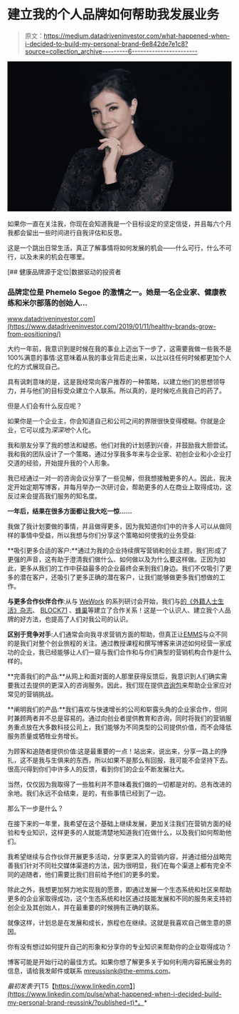 # 建立我的个人品牌如何帮助我发展业务

> 原文：<https://medium.datadriveninvestor.com/what-happened-when-i-decided-to-build-my-personal-brand-6e842de7e1c8?source=collection_archive---------6----------------------->

![](img/b60d873b974c3f1ce5909afd88d024b1.png)

如果你一直在关注我，你现在会知道我是一个目标设定的坚定信徒，并且每六个月我都会留出一些时间进行自我评估和反思。

这是一个跳出日常生活，真正了解事情将如何发展的机会——什么可行，什么不可行，以及未来的机会在哪里。

[](https://www.datadriveninvestor.com/2019/01/11/healthy-brands-grow-from-positioning/) [## 健康品牌源于定位|数据驱动的投资者

### 品牌定位是 Phemelo Segoe 的激情之一。她是一名企业家、健康教练和米尔部落的创始人…

www.datadriveninvestor.com](https://www.datadriveninvestor.com/2019/01/11/healthy-brands-grow-from-positioning/) 

大约一年前，我意识到是时候在我的事业上迈出下一步了，这需要我做一些我不是 100%满意的事情:这意味着从我的事业背后走出来，以比以往任何时候都更加个人化的方式展现自己。

具有讽刺意味的是，这是我经常向客户推荐的一种策略，以建立他们的思想领导力，并与他们的目标受众建立个人联系。所以真的，是时候吃点我自己的药了。

但是人们会有什么反应呢？

如果你是一个企业主，你会知道自己和公司之间的界限很快变得模糊。你就是企业，它可以成为*深深地*个人化。

我和朋友分享了我的想法和疑惑。他们对我的计划感到兴奋，并鼓励我大胆尝试。我和我的团队设计了一个策略，通过分享我多年来与企业家、初创企业和小企业打交道的经验，开始提升我的个人形象。

我已经通过一对一的咨询会议分享了一些见解，但我想接触更多的人。因此，我决定开始定期写博客，并每月举办一次研讨会，帮助更多的人在商业上取得成功，这反过来会提高我们服务的知名度。

**一年后，结果在很多方面都让我大吃一惊……**

我做了我计划要做的事情，并且做得更多，因为我知道你们中的许多人可以从做同样的事情中受益，所以我想与你们分享这个策略如何使我的业务受益:

**吸引更多合适的客户:**通过为我的企业持续撰写营销和创业主题，我们形成了更强的声音，这有助于澄清我们做什么、如何做以及为什么要这样做。正因为如此，更多从我们的工作中获益最多的企业最终会来到我们身边。我们不仅吸引了更多的潜在客户，还吸引了更多正确的潜在客户，让我们能够做更多我们想做的工作。

**与更多合作伙伴合作**:从与 [WeWork](http://www.wework.com) 的系列研讨会开始，我们与[的《外籍人士生活》杂志](https://expatliving.sg)、 [BLOCK71](https://singapore.block71.co) 、[蜂巢](https://thehoneycombers.com/singapore/)等建立了合作关系！这是一个认识人、建立我个人品牌的好方法，也提高了人们对我公司的认识。

**区别于竞争对手**:人们通常会向我寻求营销方面的帮助，但真正让[EMMS](http://www.the-emms.com)与众不同的是我们对整个创业旅程的关注。通过教授课程和撰写博客来讲述如何经营一家成功的企业，我已经能够让人们一窥与我们合作和与你们典型的营销机构合作是什么样的。

**完善我们的产品:**从网上和面对面的人那里获得反馈后，我意识到人们确实需要我过去提供的更深入的咨询服务。因此，我们现在提供[咨询包](https://www.the-emms.com/marketing-consulting-home)来帮助企业家应对常见的营销挑战。

**阐明我们的产品:**我们喜欢与快速增长的公司和崭露头角的企业家合作，但同时兼顾两者并不总是容易的。通过向创业者提供教育和咨询，同时将我们的营销服务重点放在大多数科技公司上，我们能够为不同类型的公司提供价值，而不会降低服务质量或牺牲业务增长。

为顾客和追随者提供价值:这是最重要的一点！站出来，说出来，分享一路上的挣扎，这不是我与生俱来的东西，所以如果不是那么有回报，我可能不会坚持下去。很高兴得到你们中许多人的反馈，看到你们的企业不断发展壮大。

当然，仅仅因为我取得了一些胜利并不意味着我们做的一切都是对的。总有改进的余地。我们永远不会结束，是的，有些事情已经到了一边。

那么下一步是什么？

在接下来的一年里，我希望在这个基础上继续发展，更加关注我们在营销方面的经验和专业知识，这样更多的人就能清楚地知道我们在做什么，以及我们如何帮助他们。

我希望继续与合作伙伴开展更多活动，分享更深入的营销内容，并通过细分战略完善我们针对不同社交媒体渠道的方法，因为很明显，我们在每个渠道上都有完全不同的追随者，他们需要比我们目前给予他们的更多的爱。

除此之外，我想更加努力地实现我的愿景，即通过发展一个生态系统和社区来帮助更多的企业家取得成功，这个生态系统和社区通过技能发展和不同的服务来支持初创企业及其创始人，并在最重要的时候拥有正确的联系。

就像这样，计划总是在发展和成长，旅程也在继续。这就是我喜欢自己做生意的原因。

你有没有想过如何提升自己的形象和分享你的专业知识来帮助你的企业取得成功？

博客可能是开始行动的最佳方式。如果你想了解更多关于如何利用内容拓展业务的信息，请给我发邮件或联系 mreussisnk@the-emms.com。

*最初发表于*[T5【https://www.linkedin.com】](https://www.linkedin.com/pulse/what-happened-when-i-decided-build-my-personal-brand-reussink/?published=t)*。*